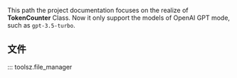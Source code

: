 This path the project documentation focuses on the realize of **TokenCounter** Class.
Now it only support the models of OpenAI GPT mode, such as `gpt-3.5-turbo`.


## 文件
::: toolsz.file_manager